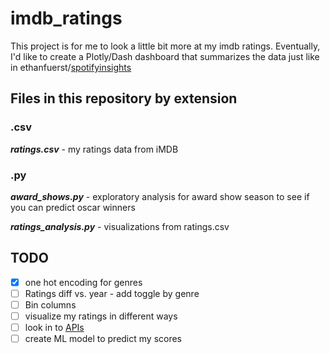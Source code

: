 # imdb_ratings

This project is for me to look a little bit more at my imdb ratings. Eventually, I'd like to create a Plotly/Dash dashboard that summarizes the data just like in ethanfuerst/[spotifyinsights](https://github.com/ethanfuerst/spotifyinsights)

## Files in this repository by extension

### .csv

__*ratings.csv*__ - my ratings data from iMDB

### .py

__*award_shows.py*__ - exploratory analysis for award show season to see if you can predict oscar winners

__*ratings_analysis.py*__ - visualizations from ratings.csv

## TODO

- [x] one hot encoding for genres
- [ ] Ratings diff vs. year - add toggle by genre
- [ ] Bin columns
- [ ] visualize my ratings in different ways
- [ ] look in to [APIs](http://www.omdbapi.com/)
- [ ] create ML model to predict my scores
